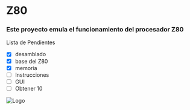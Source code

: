 # Z80

### Este proyecto emula el funcionamiento del procesador Z80

Lista de Pendientes
- [x] desamblado
- [x] base del Z80
- [x] memoria
- [ ] Instrucciones
- [ ]  GUI
- [ ] Obtener 10

![Logo](https://octodex.github.com/images/privateinvestocat.jpg)
